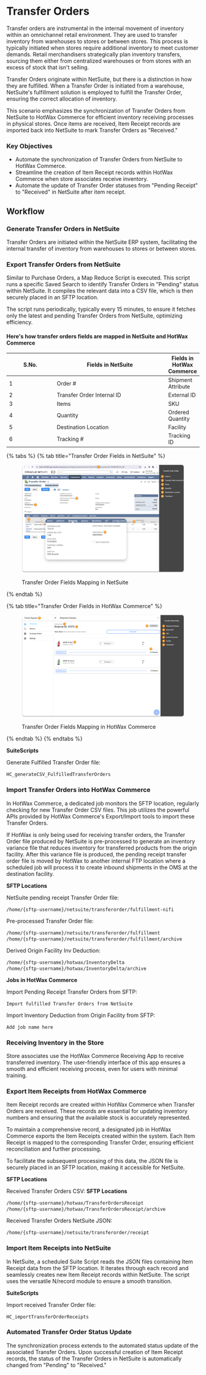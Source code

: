 # Transfer Orders

Transfer orders are instrumental in the internal movement of inventory within an omnichannel retail environment. They are used to transfer inventory from warehouses to stores or between stores. This process is typically initiated when stores require additional inventory to meet customer demands. Retail merchandisers strategically plan inventory transfers, sourcing them either from centralized warehouses or from stores with an excess of stock that isn't selling.

Transfer Orders originate within NetSuite, but there is a distinction in how they are fulfilled. When a Transfer Order is initiated from a warehouse, NetSuite's fulfillment solution is employed to fulfill the Transfer Order, ensuring the correct allocation of inventory.

This scenario emphasizes the synchronization of Transfer Orders from NetSuite to HotWax Commerce for efficient inventory receiving processes in physical stores. Once items are received, Item Receipt records are imported back into NetSuite to mark Transfer Orders as "Received."

### Key Objectives

* Automate the synchronization of Transfer Orders from NetSuite to HotWax Commerce.
* Streamline the creation of Item Receipt records within HotWax Commerce when store associates receive inventory.
* Automate the update of Transfer Order statuses from "Pending Receipt" to "Received" in NetSuite after item receipt.

## Workflow

### Generate Transfer Orders in NetSuite

Transfer Orders are initiated within the NetSuite ERP system, facilitating the internal transfer of inventory from warehouses to stores or between stores.

### Export Transfer Orders from NetSuite

Similar to Purchase Orders, a Map Reduce Script is executed. This script runs a specific Saved Search to identify Transfer Orders in "Pending" status within NetSuite. It compiles the relevant data into a CSV file, which is then securely placed in an SFTP location.

The script runs periodically, typically every 15 minutes, to ensure it fetches only the latest and pending Transfer Orders from NetSuite, optimizing efficiency.

#### Here's how transfer orders fields are mapped in NetSuite and HotWax Commerce

<table><thead><tr><th width="112">S.No.</th><th width="281">Fields in NetSuite</th><th>Fields in HotWax Commerce</th></tr></thead><tbody><tr><td>1</td><td>Order #</td><td>Shipment Attribute</td></tr><tr><td>2</td><td>Transfer Order Internal ID</td><td>External ID</td></tr><tr><td>3</td><td>Items</td><td>SKU</td></tr><tr><td>4</td><td>Quantity</td><td>Ordered Quantity</td></tr><tr><td>5</td><td>Destination Location</td><td>Facility</td></tr><tr><td>6</td><td>Tracking #</td><td>Tracking ID</td></tr></tbody></table>

{% tabs %}
{% tab title="Transfer Order Fields in NetSuite" %}
<figure><img src="../../.gitbook/assets/TO mapping netsuite.png" alt=""><figcaption><p>Transfer Order Fields Mapping in NetSuite</p></figcaption></figure>
{% endtab %}

{% tab title="Transfer Order Fields in HotWax Commerce" %}
<figure><img src="../../.gitbook/assets/HC TO mappings.png" alt=""><figcaption><p>Transfer Order Fields Mapping in HotWax Commerce</p></figcaption></figure>
{% endtab %}
{% endtabs %}

**SuiteScripts**

Generate Fulfilled Transfer Order file:

```
HC_generateCSV_FulfilledTransferOrders
```

### Import Transfer Orders into HotWax Commerce

In HotWax Commerce, a dedicated job monitors the SFTP location, regularly checking for new Transfer Order CSV files. This job utilizes the powerful APIs provided by HotWax Commerce's Export/Import tools to import these Transfer Orders.

If HotWax is only being used for receiving transfer orders, the Transfer Order file produced by NetSuite is pre-processed to generate an inventory variance file that reduces inventory for transferred products from the origin facility. After this variance file is produced, the pending receipt transfer order file is moved by HotWax to another internal FTP location where a scheduled job will process it to create inbound shipments in the OMS at the destination facility.

**SFTP Locations**

NetSuite pending receipt Transfer Order file:

```
/home/{sftp-username}/netsuite/transferorder/fulfillment-nifi
```

Pre-processed Transfer Order file:

```
/home/{sftp-username}/netsuite/transferorder/fulfillment
/home/{sftp-username}/netsuite/transferorder/fulfillment/archive
```

Derived Origin Facility Inv Deduction:

```
/home/{sftp-username}/hotwax/InventoryDelta
/home/{sftp-username}/hotwax/InventoryDelta/archive
```

**Jobs in HotWax Commerce**

Import Pending Receipt Transfer Orders from SFTP:

```
Import fulfilled Transfer Orders from NetSuite
```

Import Inventory Deduction from Origin Facility from SFTP:

```
Add job name here
```

### Receiving Inventory in the Store

Store associates use the HotWax Commerce Receiving App to receive transferred inventory. The user-friendly interface of this app ensures a smooth and efficient receiving process, even for users with minimal training.

### Export Item Receipts from HotWax Commerce

Item Receipt records are created within HotWax Commerce when Transfer Orders are received. These records are essential for updating inventory numbers and ensuring that the available stock is accurately represented.

To maintain a comprehensive record, a designated job in HotWax Commerce exports the Item Receipts created within the system. Each Item Receipt is mapped to the corresponding Transfer Order, ensuring efficient reconciliation and further processing.

To facilitate the subsequent processing of this data, the JSON file is securely placed in an SFTP location, making it accessible for NetSuite.

**SFTP Locations**

Received Transfer Orders CSV: **SFTP Locations**

```
/home/{sftp-username}/hotwax/TransferOrdersReceipt
/home/{sftp-username}/hotwax/TransferOrdersReceipt/archive
```

Received Transfer Orders NetSuite JSON:

```
/home/{sftp-username}/netsuite/transferorder/receipt
```

### Import Item Receipts into NetSuite

In NetSuite, a scheduled Suite Script reads the JSON files containing Item Receipt data from the SFTP location. It iterates through each record and seamlessly creates new Item Receipt records within NetSuite. The script uses the versatile N/record module to ensure a smooth transition.

**SuiteScripts**

Import received Transfer Order file:

```
HC_importTransferOrderReceipts
```

### Automated Transfer Order Status Update

The synchronization process extends to the automated status update of the associated Transfer Orders. Upon successful creation of Item Receipt records, the status of the Transfer Orders in NetSuite is automatically changed from "Pending" to "Received."
